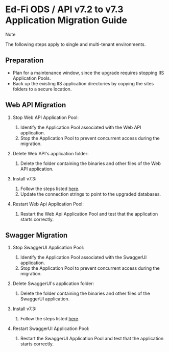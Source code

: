 # Ed-Fi ODS / API v7.2 to v7.3 Application Migration Guide

>[!NOTE]
>The following steps apply to single and multi-tenant environments.

## Preparation

- Plan for a maintenance window, since the upgrade requires stopping IIS Application Pools.
- Back up the existing IIS application directories by copying the sites folders to a secure location.

## Web API Migration

1. Stop Web API Application Pool:
   1. Identify the Application Pool associated with the Web API application.
   2. Stop the Application Pool to prevent concurrent access during the migration.

2. Delete Web API's application folder:
   1. Delete the folder containing the binaries and other files of the Web API application.

3. Install v7.3:
   1. Follow the steps listed [here](https://docs.ed-fi.org/reference/ods-api/getting-started/binary-installation/singlemulti-tenant-installation-steps#step-3-install-webapi).
   2. Update the connection strings to point to the upgraded databases.

4. Restart Web Api Application Pool:
   1. Restart the Web Api Application Pool and test that the application starts correctly.

## Swagger Migration

1. Stop SwaggerUI Application Pool:
   1. Identify the Application Pool associated with the SwaggerUI application.
   2. Stop the Application Pool to prevent concurrent access during the migration.

2. Delete SwaggerUI's application folder:
   1. Delete the folder containing the binaries and other files of the SwaggerUI application.

3. Install v7.3:
   1. Follow the steps listed [here](https://docs.ed-fi.org/reference/ods-api/getting-started/binary-installation/singlemulti-tenant-installation-steps#step-4-install-swagger).

4. Restart SwaggerUI Application Pool:
   1. Restart the SwaggerUI Application Pool and test that the application starts correctly.
